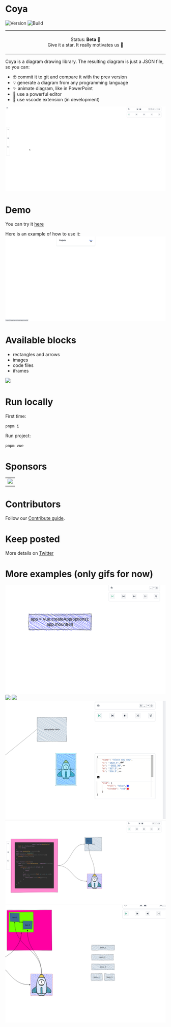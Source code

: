# Coya

![Version](https://img.shields.io/badge/dynamic/json?color=green&label=version&query=version&url=https%3A%2F%2Fraw.githubusercontent.com%2FAlexanderMykulych%2Fcoya%2Febf7f54fd94986238e38bb3c14aadb1aad9725a2%2Flibraries%2Fcore%2Fpackage.json)
![Build](https://github.com/AlexanderMykulych/coya/actions/workflows/main.yml/badge.svg)
<p align="center">
<table>
<tbody>
    <td align="center">
    <img width="2000" height="0"><br>
    Status: <b>Beta 🎉</b><br>
    Give it a star. It really motivates us 🤩
    <img width="2000" height="0">
    </td>
</tbody>
</table>
</p>

Coya is a diagram drawing library.
The resulting diagram is just a JSON file, so you can:
- 🤓 commit it to git and compare it with the prev version
- 💡 generate a diagram from any programming language
- ✨ animate diagram, like in PowerPoint
- 🔨 use a powerful editor
- 🧰 use vscode extension (in development)

![](./assets/ex_01.gif)

# Demo
You can try it [here](https://coya-demo.herokuapp.com/)

Here is an example of how to use it:
![](./assets/ex_03.gif)

# Available blocks
- rectangles and arrows
- images
- code files
- iframes

![](./assets/ex_02.gif)

# Run locally
First time:
```bash
pnpm i
```
Run project:
```bash
pnpm vue
```
# Sponsors

<table>
  <tbody>
    <tr>
      <td align="center" valign="middle">
        <a href="https://upswot.com/" target="_blank"><img src="https://upswot.com/wp-content/uploads/2021/06/upSWOT.svg" width="200"></a>
      </td>
    </tr>
  </tbody>
</table>

# Contributors

Follow our [Contribute guide](CONTRIBUTING.md).

# Keep posted

More details on [Twitter](https://twitter.com/AMykulych)

# More examples (only gifs for now)

![](./assets/ex_04.gif)
![](./assets/ex_05.gif)
![](./assets/ex_06.gif)
![](./assets/ex_07.gif)
![](./assets/ex_08.gif)
![](./assets/ex_09.gif)
